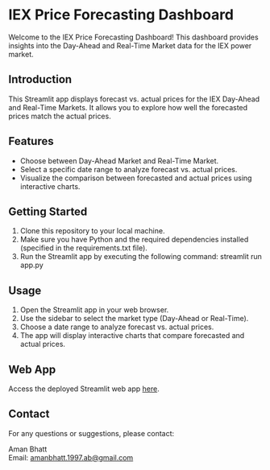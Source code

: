 # IEX Price Forecasting Dashboard

Welcome to the IEX Price Forecasting Dashboard! This dashboard provides insights into the Day-Ahead and Real-Time Market data for the IEX power market.

## Introduction

This Streamlit app displays forecast vs. actual prices for the IEX Day-Ahead and Real-Time Markets. It allows you to explore how well the forecasted prices match the actual prices.

## Features

- Choose between Day-Ahead Market and Real-Time Market.
- Select a specific date range to analyze forecast vs. actual prices.
- Visualize the comparison between forecasted and actual prices using interactive charts.

## Getting Started

1. Clone this repository to your local machine.
2. Make sure you have Python and the required dependencies installed (specified in the requirements.txt file).
3. Run the Streamlit app by executing the following command: streamlit run app.py

## Usage

1. Open the Streamlit app in your web browser.
2. Use the sidebar to select the market type (Day-Ahead or Real-Time).
3. Choose a date range to analyze forecast vs. actual prices.
4. The app will display interactive charts that compare forecasted and actual prices.

## Web App

Access the deployed Streamlit web app [here](https://iex-app.streamlit.app/).

## Contact

For any questions or suggestions, please contact:

Aman Bhatt  
Email: amanbhatt.1997.ab@gmail.com
